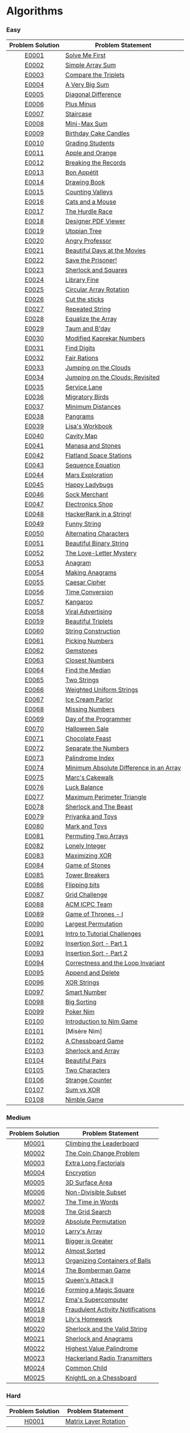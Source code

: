 # Algorithms

### Easy

|Problem Solution|Problem Statement|
|:--------------:|-----------------|
|[E0001]|[Solve Me First]|
|[E0002]|[Simple Array Sum]|
|[E0003]|[Compare the Triplets]|
|[E0004]|[A Very Big Sum]|
|[E0005]|[Diagonal Difference]|
|[E0006]|[Plus Minus]|
|[E0007]|[Staircase]|
|[E0008]|[Mini-Max Sum]|
|[E0009]|[Birthday Cake Candles]|
|[E0010]|[Grading Students]|
|[E0011]|[Apple and Orange]|
|[E0012]|[Breaking the Records]|
|[E0013]|[Bon Appétit]|
|[E0014]|[Drawing Book]|
|[E0015]|[Counting Valleys]|
|[E0016]|[Cats and a Mouse]|
|[E0017]|[The Hurdle Race]|
|[E0018]|[Designer PDF Viewer]|
|[E0019]|[Utopian Tree]|
|[E0020]|[Angry Professor]|
|[E0021]|[Beautiful Days at the Movies]|
|[E0022]|[Save the Prisoner!]|
|[E0023]|[Sherlock and Squares]|
|[E0024]|[Library Fine]|
|[E0025]|[Circular Array Rotation]|
|[E0026]|[Cut the sticks]|
|[E0027]|[Repeated String]|
|[E0028]|[Equalize the Array]|
|[E0029]|[Taum and B'day]|
|[E0030]|[Modified Kaprekar Numbers]|
|[E0031]|[Find Digits]|
|[E0032]|[Fair Rations]|
|[E0033]|[Jumping on the Clouds]|
|[E0034]|[Jumping on the Clouds: Revisited]|
|[E0035]|[Service Lane]|
|[E0036]|[Migratory Birds]|
|[E0037]|[Minimum Distances]|
|[E0038]|[Pangrams]|
|[E0039]|[Lisa's Workbook]|
|[E0040]|[Cavity Map]|
|[E0041]|[Manasa and Stones]|
|[E0042]|[Flatland Space Stations]|
|[E0043]|[Sequence Equation]|
|[E0044]|[Mars Exploration]|
|[E0045]|[Happy Ladybugs]|
|[E0046]|[Sock Merchant]|
|[E0047]|[Electronics Shop]|
|[E0048]|[HackerRank in a String!]|
|[E0049]|[Funny String]|
|[E0050]|[Alternating Characters]|
|[E0051]|[Beautiful Binary String]|
|[E0052]|[The Love-Letter Mystery]|
|[E0053]|[Anagram]|
|[E0054]|[Making Anagrams]|
|[E0055]|[Caesar Cipher]|
|[E0056]|[Time Conversion]|
|[E0057]|[Kangaroo]|
|[E0058]|[Viral Advertising]|
|[E0059]|[Beautiful Triplets]|
|[E0060]|[String Construction]|
|[E0061]|[Picking Numbers]|
|[E0062]|[Gemstones]|
|[E0063]|[Closest Numbers]|
|[E0064]|[Find the Median]|
|[E0065]|[Two Strings]|
|[E0066]|[Weighted Uniform Strings]|
|[E0067]|[Ice Cream Parlor]|
|[E0068]|[Missing Numbers]|
|[E0069]|[Day of the Programmer]|
|[E0070]|[Halloween Sale]|
|[E0071]|[Chocolate Feast]|
|[E0072]|[Separate the Numbers]|
|[E0073]|[Palindrome Index]|
|[E0074]|[Minimum Absolute Difference in an Array]|
|[E0075]|[Marc's Cakewalk]|
|[E0076]|[Luck Balance]|
|[E0077]|[Maximum Perimeter Triangle]|
|[E0078]|[Sherlock and The Beast]|
|[E0079]|[Priyanka and Toys]|
|[E0080]|[Mark and Toys]|
|[E0081]|[Permuting Two Arrays]|
|[E0082]|[Lonely Integer]|
|[E0083]|[Maximizing XOR]|
|[E0084]|[Game of Stones]|
|[E0085]|[Tower Breakers]|
|[E0086]|[Flipping bits]|
|[E0087]|[Grid Challenge]|
|[E0088]|[ACM ICPC Team]|
|[E0089]|[Game of Thrones - I]|
|[E0090]|[Largest Permutation]|
|[E0091]|[Intro to Tutorial Challenges]|
|[E0092]|[Insertion Sort - Part 1]|
|[E0093]|[Insertion Sort - Part 2]|
|[E0094]|[Correctness and the Loop Invariant]|
|[E0095]|[Append and Delete]|
|[E0096]|[XOR Strings]|
|[E0097]|[Smart Number]|
|[E0098]|[Big Sorting]|
|[E0099]|[Poker Nim]|
|[E0100]|[Introduction to Nim Game]|
|[E0101]|[Misère Nim]|
|[E0102]|[A Chessboard Game]|
|[E0103]|[Sherlock and Array]|
|[E0104]|[Beautiful Pairs]|
|[E0105]|[Two Characters]|
|[E0106]|[Strange Counter]|
|[E0107]|[Sum vs XOR]|
|[E0108]|[Nimble Game]|

### Medium

|Problem Solution|Problem Statement|
|:--------------:|-----------------|
|[M0001]|[Climbing the Leaderboard]|
|[M0002]|[The Coin Change Problem]|
|[M0003]|[Extra Long Factorials]|
|[M0004]|[Encryption]|
|[M0005]|[3D Surface Area]|
|[M0006]|[Non-Divisible Subset]|
|[M0007]|[The Time in Words]|
|[M0008]|[The Grid Search]|
|[M0009]|[Absolute Permutation]|
|[M0010]|[Larry's Array]|
|[M0011]|[Bigger is Greater]|
|[M0012]|[Almost Sorted]|
|[M0013]|[Organizing Containers of Balls]|
|[M0014]|[The Bomberman Game]|
|[M0015]|[Queen's Attack II]|
|[M0016]|[Forming a Magic Square]|
|[M0017]|[Ema's Supercomputer]|
|[M0018]|[Fraudulent Activity Notifications]|
|[M0019]|[Lily's Homework]|
|[M0020]|[Sherlock and the Valid String]|
|[M0021]|[Sherlock and Anagrams]|
|[M0022]|[Highest Value Palindrome]|
|[M0023]|[Hackerland Radio Transmitters]|
|[M0024]|[Common Child]|
|[M0025]|[KnightL on a Chessboard]|

### Hard

|Problem Solution|Problem Statement|
|:--------------:|-----------------|
|[H0001]|[Matrix Layer Rotation]|

[//]: # (Easy)

[E0001]: Easy/E0001.cpp?ts=4
[Solve Me First]: https://www.hackerrank.com/challenges/solve-me-first/problem

[E0002]: Easy/E0002.cpp?ts=4
[Simple Array Sum]: https://www.hackerrank.com/challenges/simple-array-sum/problem

[E0003]: Easy/E0003.cpp?ts=4
[Compare the Triplets]: https://www.hackerrank.com/challenges/compare-the-triplets/problem

[E0004]: Easy/E0004.cpp?ts=4
[A Very Big Sum]: https://www.hackerrank.com/challenges/a-very-big-sum/problem

[E0005]: Easy/E0005.cpp?ts=4
[Diagonal Difference]: https://www.hackerrank.com/challenges/diagonal-difference/problem

[E0006]: Easy/E0006.cpp?ts=4
[Plus Minus]: https://www.hackerrank.com/challenges/plus-minus/problem

[E0007]: Easy/E0007.cpp?ts=4
[Staircase]: https://www.hackerrank.com/challenges/staircase/problem

[E0008]: Easy/E0008.cpp?ts=4
[Mini-Max Sum]: https://www.hackerrank.com/challenges/mini-max-sum/problem

[E0009]: Easy/E0009.cpp?ts=4
[Birthday Cake Candles]: https://www.hackerrank.com/challenges/birthday-cake-candles/problem

[E0010]: Easy/E0010.cpp?ts=4
[Grading Students]: https://www.hackerrank.com/challenges/grading/problem

[E0011]: Easy/E0011.cpp?ts=4
[Apple and Orange]: https://www.hackerrank.com/challenges/apple-and-orange/problem

[E0012]: Easy/E0012.cpp?ts=4
[Breaking the Records]: https://www.hackerrank.com/challenges/breaking-best-and-worst-records/problem

[E0013]: Easy/E0013.cpp?ts=4
[Bon Appétit]: https://www.hackerrank.com/challenges/bon-appetit/problem

[E0014]: Easy/E0014.cpp?ts=4
[Drawing Book]: https://www.hackerrank.com/challenges/drawing-book/problem

[E0015]: Easy/E0015.cpp?ts=4
[Counting Valleys]: https://www.hackerrank.com/challenges/counting-valleys/problem

[E0016]: Easy/E0016.cpp?ts=4
[Cats and a Mouse]: https://www.hackerrank.com/challenges/cats-and-a-mouse/problem

[E0017]: Easy/E0017.cpp?ts=4
[The Hurdle Race]: https://www.hackerrank.com/challenges/the-hurdle-race/problem

[E0018]: Easy/E0018.cpp?ts=4
[Designer PDF Viewer]: https://www.hackerrank.com/challenges/designer-pdf-viewer/problem

[E0019]: Easy/E0019.cpp?ts=4
[Utopian Tree]: https://www.hackerrank.com/challenges/utopian-tree/problem

[E0020]: Easy/E0020.cpp?ts=4
[Angry Professor]: https://www.hackerrank.com/challenges/angry-professor/problem

[E0021]: Easy/E0021.cpp?ts=4
[Beautiful Days at the Movies]: https://www.hackerrank.com/challenges/beautiful-days-at-the-movies/problem

[E0022]: Easy/E0022.cpp?ts=4
[Save the Prisoner!]: https://www.hackerrank.com/challenges/save-the-prisoner/problem

[E0023]: Easy/E0023.cpp?ts=4
[Sherlock and Squares]: https://www.hackerrank.com/challenges/sherlock-and-squares/problem

[E0024]: Easy/E0024.cpp?ts=4
[Library Fine]: https://www.hackerrank.com/challenges/library-fine/problem

[E0025]: Easy/E0025.cpp?ts=4
[Circular Array Rotation]: https://www.hackerrank.com/challenges/circular-array-rotation/problem

[E0026]: Easy/E0026.cpp?ts=4
[Cut the sticks]: https://www.hackerrank.com/challenges/cut-the-sticks/problem

[E0027]: Easy/E0027.cpp?ts=4
[Repeated String]: https://www.hackerrank.com/challenges/repeated-string/problem

[E0028]: Easy/E0028.cpp?ts=4
[Equalize the Array]: https://www.hackerrank.com/challenges/equality-in-a-array/problem

[E0029]: Easy/E0029.cpp?ts=4
[Taum and B'day]: https://www.hackerrank.com/challenges/taum-and-bday/problem

[E0030]: Easy/E0030.cpp?ts=4
[Modified Kaprekar Numbers]: https://www.hackerrank.com/challenges/kaprekar-numbers/problem

[E0031]: Easy/E0031.cpp?ts=4
[Find Digits]: https://www.hackerrank.com/challenges/find-digits/problem

[E0032]: Easy/E0032.cpp?ts=4
[Fair Rations]: https://www.hackerrank.com/challenges/fair-rations/problem

[E0033]: Easy/E0033.cpp?ts=4
[Jumping on the Clouds]: https://www.hackerrank.com/challenges/jumping-on-the-clouds/problem

[E0034]: Easy/E0034.cpp?ts=4
[Jumping on the Clouds: Revisited]: https://www.hackerrank.com/challenges/jumping-on-the-clouds-revisited/problem

[E0035]: Easy/E0035.cpp?ts=4
[Service Lane]: https://www.hackerrank.com/challenges/service-lane/problem

[E0036]: Easy/E0036.cpp?ts=4
[Migratory Birds]: https://www.hackerrank.com/challenges/migratory-birds/problem

[E0037]: Easy/E0037.cpp?ts=4
[Minimum Distances]: https://www.hackerrank.com/challenges/minimum-distances/problem

[E0038]: Easy/E0038.cpp?ts=4
[Pangrams]: https://www.hackerrank.com/challenges/pangrams/problem

[E0039]: Easy/E0039.cpp?ts=4
[Lisa's Workbook]: https://www.hackerrank.com/challenges/lisa-workbook/problem

[E0040]: Easy/E0040.cpp?ts=4
[Cavity Map]: https://www.hackerrank.com/challenges/cavity-map/problem

[E0041]: Easy/E0041.cpp?ts=4
[Manasa and Stones]: https://www.hackerrank.com/challenges/manasa-and-stones/problem

[E0042]: Easy/E0042.cpp?ts=4
[Flatland Space Stations]: https://www.hackerrank.com/challenges/flatland-space-stations/problem

[E0043]: Easy/E0043.cpp?ts=4
[Sequence Equation]: https://www.hackerrank.com/challenges/permutation-equation/problem

[E0044]: Easy/E0044.cpp?ts=4
[Mars Exploration]: https://www.hackerrank.com/challenges/mars-exploration/problem

[E0045]: Easy/E0045.cpp?ts=4
[Happy Ladybugs]: https://www.hackerrank.com/challenges/happy-ladybugs/problem

[E0046]: Easy/E0046.cpp?ts=4
[Sock Merchant]: https://www.hackerrank.com/challenges/sock-merchant/problem

[E0047]: Easy/E0047.cpp?ts=4
[Electronics Shop]: https://www.hackerrank.com/challenges/electronics-shop/problem

[E0048]: Easy/E0048.cpp?ts=4
[HackerRank in a String!]: https://www.hackerrank.com/challenges/hackerrank-in-a-string/problem

[E0049]: Easy/E0049.cpp?ts=4
[Funny String]: https://www.hackerrank.com/challenges/funny-string/problem

[E0050]: Easy/E0050.cpp?ts=4
[Alternating Characters]: https://www.hackerrank.com/challenges/alternating-characters/problem

[E0051]: Easy/E0051.cpp?ts=4
[Beautiful Binary String]: https://www.hackerrank.com/challenges/beautiful-binary-string/problem

[E0052]: Easy/E0052.cpp?ts=4
[The Love-Letter Mystery]: https://www.hackerrank.com/challenges/the-love-letter-mystery/problem

[E0053]: Easy/E0053.cpp?ts=4
[Anagram]: https://www.hackerrank.com/challenges/anagram/problem

[E0054]: Easy/E0054.cpp?ts=4
[Making Anagrams]: https://www.hackerrank.com/challenges/making-anagrams/problem

[E0055]: Easy/E0055.cpp?ts=4
[Caesar Cipher]: https://www.hackerrank.com/challenges/caesar-cipher-1/problem

[E0056]: Easy/E0056.cpp?ts=4
[Time Conversion]: https://www.hackerrank.com/challenges/time-conversion/problem

[E0057]: Easy/E0057.cpp?ts=4
[Kangaroo]: https://www.hackerrank.com/challenges/kangaroo/problem

[E0058]: Easy/E0058.cpp?ts=4
[Viral Advertising]: https://www.hackerrank.com/challenges/strange-advertising/problem

[E0059]: Easy/E0059.cpp?ts=4
[Beautiful Triplets]: https://www.hackerrank.com/challenges/beautiful-triplets/problem

[E0060]: Easy/E0060.cpp?ts=4
[String Construction]: https://www.hackerrank.com/challenges/string-construction/problem

[E0061]: Easy/E0061.cpp?ts=4
[Picking Numbers]: https://www.hackerrank.com/challenges/picking-numbers/problem

[E0062]: Easy/E0062.cpp?ts=4
[Gemstones]: https://www.hackerrank.com/challenges/gem-stones/problem

[E0063]: Easy/E0063.cpp?ts=4
[Closest Numbers]: https://www.hackerrank.com/challenges/closest-numbers/problem

[E0064]: Easy/E0064.cpp?ts=4
[Find the Median]: https://www.hackerrank.com/challenges/find-the-median/problem

[E0065]: Easy/E0065.cpp?ts=4
[Two Strings]: https://www.hackerrank.com/challenges/two-strings/problem

[E0066]: Easy/E0066.cpp?ts=4
[Weighted Uniform Strings]: https://www.hackerrank.com/challenges/weighted-uniform-string/problem

[E0067]: Easy/E0067.cpp?ts=4
[Ice Cream Parlor]: https://www.hackerrank.com/challenges/icecream-parlor/problem

[E0068]: Easy/E0068.cpp?ts=4
[Missing Numbers]: https://www.hackerrank.com/challenges/missing-numbers/problem

[E0069]: Easy/E0069.cpp?ts=4
[Day of the Programmer]: https://www.hackerrank.com/challenges/day-of-the-programmer/problem

[E0070]: Easy/E0070.cpp?ts=4
[Halloween Sale]: https://www.hackerrank.com/challenges/halloween-sale/problem

[E0071]: Easy/E0071.cpp?ts=4
[Chocolate Feast]: https://www.hackerrank.com/challenges/chocolate-feast/problem

[E0072]: Easy/E0072.cpp?ts=4
[Separate the Numbers]: https://www.hackerrank.com/challenges/separate-the-numbers/problem

[E0073]: Easy/E0073.cpp?ts=4
[Palindrome Index]: https://www.hackerrank.com/challenges/palindrome-index/problem

[E0074]: Easy/E0074.cpp?ts=4
[Minimum Absolute Difference in an Array]: https://www.hackerrank.com/challenges/minimum-absolute-difference-in-an-array/problem

[E0075]: Easy/E0075.cpp?ts=4
[Marc's Cakewalk]: https://www.hackerrank.com/challenges/marcs-cakewalk/problem

[E0076]: Easy/E0076.cpp?ts=4
[Luck Balance]: https://www.hackerrank.com/challenges/luck-balance/problem

[E0077]: Easy/E0077.cpp?ts=4
[Maximum Perimeter Triangle]: https://www.hackerrank.com/challenges/maximum-perimeter-triangle/problem

[E0078]: Easy/E0078.cpp?ts=4
[Sherlock and The Beast]: https://www.hackerrank.com/challenges/sherlock-and-the-beast/problem

[E0079]: Easy/E0079.cpp?ts=4
[Priyanka and Toys]: https://www.hackerrank.com/challenges/priyanka-and-toys/problem

[E0080]: Easy/E0080.cpp?ts=4
[Mark and Toys]: https://www.hackerrank.com/challenges/mark-and-toys/problem

[E0081]: Easy/E0081.cpp?ts=4
[Permuting Two Arrays]: https://www.hackerrank.com/challenges/two-arrays/problem

[E0082]: Easy/E0082.cpp?ts=4
[Lonely Integer]: https://www.hackerrank.com/challenges/lonely-integer/problem

[E0083]: Easy/E0083.cpp?ts=4
[Maximizing XOR]: https://www.hackerrank.com/challenges/maximizing-xor/problem

[E0084]: Easy/E0084.cpp?ts=4
[Game of Stones]: https://www.hackerrank.com/challenges/game-of-stones-1/problem

[E0085]: Easy/E0085.cpp?ts=4
[Tower Breakers]: https://www.hackerrank.com/challenges/tower-breakers-1/problem

[E0086]: Easy/E0086.cpp?ts=4
[Flipping bits]: https://www.hackerrank.com/challenges/flipping-bits/problem

[E0087]: Easy/E0087.cpp?ts=4
[Grid Challenge]: https://www.hackerrank.com/challenges/grid-challenge/problem

[E0088]: Easy/E0088.cpp?ts=4
[ACM ICPC Team]: https://www.hackerrank.com/challenges/acm-icpc-team/problem

[E0089]: Easy/E0089.cpp?ts=4
[Game of Thrones - I]: https://www.hackerrank.com/challenges/game-of-thrones/problem

[E0090]: Easy/E0090.cpp?ts=4
[Largest Permutation]: https://www.hackerrank.com/challenges/largest-permutation/problem

[E0091]: Easy/E0091.cpp?ts=4
[Intro to Tutorial Challenges]: https://www.hackerrank.com/challenges/tutorial-intro/problem

[E0092]: Easy/E0092.cpp?ts=4
[Insertion Sort - Part 1]: https://www.hackerrank.com/challenges/insertionsort1/problem

[E0093]: Easy/E0093.cpp?ts=4
[Insertion Sort - Part 2]: https://www.hackerrank.com/challenges/insertionsort2/problem

[E0094]: Easy/E0094.cpp?ts=4
[Correctness and the Loop Invariant]: https://www.hackerrank.com/challenges/correctness-invariant/problem

[E0095]: Easy/E0095.cpp?ts=4
[Append and Delete]: https://www.hackerrank.com/challenges/append-and-delete/problem

[E0096]: Easy/E0096.cpp?ts=4
[XOR Strings]: https://www.hackerrank.com/challenges/strings-xor/problem

[E0097]: Easy/E0097.cpp?ts=4
[Smart Number]: https://www.hackerrank.com/challenges/smart-number/problem

[E0098]: Easy/E0098.cpp?ts=4
[Big Sorting]: https://www.hackerrank.com/challenges/big-sorting/problem

[E0099]: Easy/E0099.cpp?ts=4
[Poker Nim]: https://www.hackerrank.com/challenges/poker-nim-1/problem

[E0100]: Easy/E0100.cpp?ts=4
[Introduction to Nim Game]: https://www.hackerrank.com/challenges/nim-game-1/problem

[E0101]: Easy/E0101.cpp?ts=4
[Mis�re Nim]: https://www.hackerrank.com/challenges/misere-nim-1/problem

[E0102]: Easy/E0102.cpp?ts=4
[A Chessboard Game]: https://www.hackerrank.com/challenges/a-chessboard-game-1/problem

[E0103]: Easy/E0103.cpp?ts=4
[Sherlock and Array]: https://www.hackerrank.com/challenges/sherlock-and-array/problem

[E0104]: Easy/E0104.cpp?ts=4
[Beautiful Pairs]: https://www.hackerrank.com/challenges/beautiful-pairs/problem

[E0105]: Easy/E0105.cpp?ts=4
[Two Characters]: https://www.hackerrank.com/challenges/two-characters/problem

[E0106]: Easy/E0106.cpp?ts=4
[Strange Counter]: https://www.hackerrank.com/challenges/strange-code/problem

[E0107]: Easy/E0107.cpp?ts=4
[Sum vs XOR]: https://www.hackerrank.com/challenges/sum-vs-xor/problem

[E0108]: Easy/E0108.cpp?ts=4
[Nimble Game]: https://www.hackerrank.com/challenges/nimble-game-1/problem

[//]: # (Medium)

[M0001]: Medium/M0001.cpp?ts=4
[Climbing the Leaderboard]: https://www.hackerrank.com/challenges/climbing-the-leaderboard/problem

[M0002]: Medium/M0002.cpp?ts=4
[The Coin Change Problem]: https://www.hackerrank.com/challenges/coin-change/problem

[M0003]: Medium/M0003.cpp?ts=4
[Extra Long Factorials]: https://www.hackerrank.com/challenges/extra-long-factorials/problem

[M0004]: Medium/M0004.cpp?ts=4
[Encryption]: https://www.hackerrank.com/challenges/encryption/problem

[M0005]: Medium/M0005.cpp?ts=4
[3D Surface Area]: https://www.hackerrank.com/challenges/3d-surface-area/problem

[M0006]: Medium/M0006.cpp?ts=4
[Non-Divisible Subset]: https://www.hackerrank.com/challenges/non-divisible-subset/problem

[M0007]: Medium/M0007.cpp?ts=4
[The Time in Words]: https://www.hackerrank.com/challenges/the-time-in-words/problem

[M0008]: Medium/M0008.cpp?ts=4
[The Grid Search]: https://www.hackerrank.com/challenges/the-grid-search/problem

[M0009]: Medium/M0009.cpp?ts=4
[Absolute Permutation]: https://www.hackerrank.com/challenges/absolute-permutation/problem

[M0010]: Medium/M0010.cpp?ts=4
[Larry's Array]: https://www.hackerrank.com/challenges/larrys-array/problem

[M0011]: Medium/M0011.cpp?ts=4
[Bigger is Greater]: https://www.hackerrank.com/challenges/bigger-is-greater/problem

[M0012]: Medium/M0012.cpp?ts=4
[Almost Sorted]: https://www.hackerrank.com/challenges/almost-sorted/problem

[M0013]: Medium/M0013.cpp?ts=4
[Organizing Containers of Balls]: https://www.hackerrank.com/challenges/organizing-containers-of-balls/problem

[M0014]: Medium/M0014.cpp?ts=4
[The Bomberman Game]: https://www.hackerrank.com/challenges/bomber-man/problem

[M0015]: Medium/M0015.cpp?ts=4
[Queen's Attack II]: https://www.hackerrank.com/challenges/queens-attack-2/problem

[M0016]: Medium/M0016.cpp?ts=4
[Forming a Magic Square]: https://www.hackerrank.com/challenges/magic-square-forming/problem

[M0017]: Medium/M0017.cpp?ts=4
[Ema's Supercomputer]: https://www.hackerrank.com/challenges/two-pluses/problem

[M0018]: Medium/M0018.cpp?ts=4
[Fraudulent Activity Notifications]: https://www.hackerrank.com/challenges/fraudulent-activity-notifications/problem

[M0019]: Medium/M0019.cpp?ts=4
[Lily's Homework]: https://www.hackerrank.com/challenges/lilys-homework/problem

[M0020]: Medium/M0020.cpp?ts=4
[Sherlock and the Valid String]: https://www.hackerrank.com/challenges/sherlock-and-valid-string/problem

[M0021]: Medium/M0021.cpp?ts=4
[Sherlock and Anagrams]: https://www.hackerrank.com/challenges/sherlock-and-anagrams/problem

[M0022]: Medium/M0022.cpp?ts=4
[Highest Value Palindrome]: https://www.hackerrank.com/challenges/richie-rich/problem

[M0023]: Medium/M0023.cpp?ts=4
[Hackerland Radio Transmitters]: https://www.hackerrank.com/challenges/hackerland-radio-transmitters/problem

[M0024]: Medium/M0024.cpp?ts=4
[Common Child]: https://www.hackerrank.com/challenges/common-child/problem

[M0025]: Medium/M0025.cpp?ts=4
[KnightL on a Chessboard]: https://www.hackerrank.com/challenges/knightl-on-chessboard/problem

[//]: # (Hard)

[H0001]: Hard/H0001.cpp?ts=4
[Matrix Layer Rotation]: https://www.hackerrank.com/challenges/matrix-rotation-algo/problem

[//]: # (EOF)